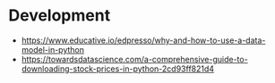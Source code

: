 # Development

- https://www.educative.io/edpresso/why-and-how-to-use-a-data-model-in-python
- https://towardsdatascience.com/a-comprehensive-guide-to-downloading-stock-prices-in-python-2cd93ff821d4
